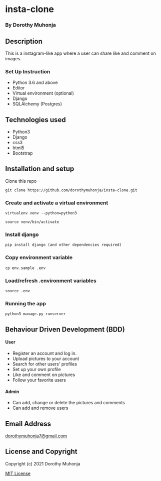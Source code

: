 # insta-clone

### By Dorothy Muhonja

## Description
This is a instagram-like app where a user can share like and comment on images.

### Set Up Instruction
* Python 3.6 and above
* Editor
* Virtual environment (optional)
*  Django
* SQLAlchemy (Postgres)

## Technologies used
* Python3
* Django
* css3
* html5
* Bootstrap


## Installation and setup
 Clone this repo
 ```
 git clone https://github.com/dorothymuhonja/insta-clone.git
 ```

 ### Create and activate a virtual environment
 
    virtualenv venv --python=python3

    source venv/bin/activate

### Install django
    pip install django (and other dependencies required)

### Copy environment variable
    cp env.sample .env

### Load/refresh .environment variables
    source .env

### Running the app
```
python3 manage.py runserver
```
## Behaviour Driven Development (BDD)
#### User
* Register an account and log in.
* Upload pictures to your account
* Search for other users' profiles
* Set up your own profile
* Like and comment on pictures
* Follow your favorite users

#### Admin
* Can add, change or delete the pictures and comments
* Can add and remove users



## Email Address
dorothymuhonja7@gmail.com

## License and Copyright

Copyright (c) 2021 Dorothy Muhonja

[MIT License](LICENSE)
